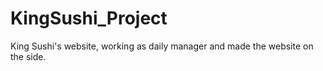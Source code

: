 # KingSushi_Project
King Sushi's website, working as daily manager and made the website on the side.

